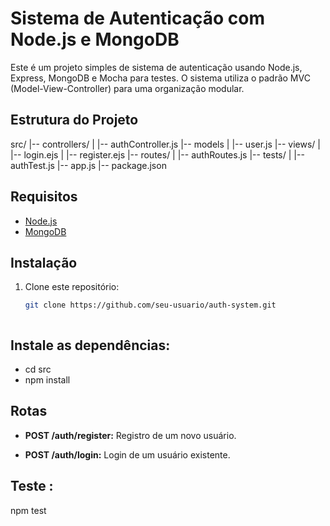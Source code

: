 # Sistema de Autenticação com Node.js e MongoDB

Este é um projeto simples de sistema de autenticação usando Node.js, Express, MongoDB e Mocha para testes. O sistema utiliza o padrão MVC (Model-View-Controller) para uma organização modular.


## Estrutura do Projeto 

src/
|-- controllers/
|   |-- authController.js
|-- models
|   |-- user.js
|-- views/
|   |-- login.ejs
|   |-- register.ejs
|-- routes/
|   |-- authRoutes.js
|-- tests/
|   |-- authTest.js
|-- app.js
|-- package.json


## Requisitos

- [Node.js](https://nodejs.org/)
- [MongoDB](https://www.mongodb.com/try/download/community)



## Instalação

1. Clone este repositório:

   ```bash
   git clone https://github.com/seu-usuario/auth-system.git 
   


## Instale as dependências:
- cd src
- npm install


## Rotas
- **POST /auth/register:** Registro de um novo usuário.

- **POST /auth/login:** Login de um usuário existente.

## Teste :

npm test
